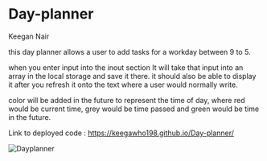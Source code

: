 # Day-planner

Keegan Nair

this day planner allows a user to add tasks for a workday between 9 to 5.

when you enter input into the inout section It will take that input into an array in the local storage and save it there. it should also be able to display it after you refresh it onto the text where a user would normally write.

color will be added in the future to represent the time of day, where red would be current time, grey would be time passed and green would be time in the future.

Link to deployed code : https://keegawho198.github.io/Day-planner/


![Dayplanner](https://user-images.githubusercontent.com/53376077/99216806-b8da8c00-282a-11eb-910b-334e6826337b.JPG)

